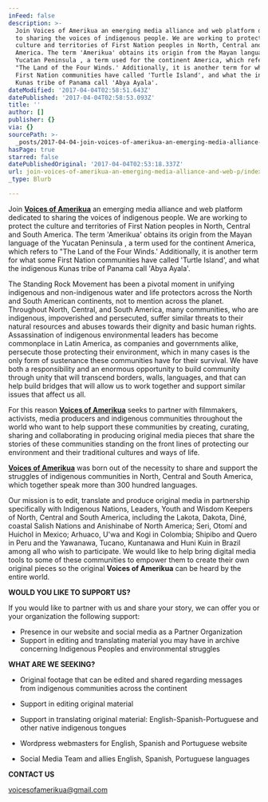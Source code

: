 ```yaml
---
inFeed: false
description: >-
  Join Voices of Amerikua an emerging media alliance and web platform dedicated
  to sharing the voices of indigenous people. We are working to protect the
  culture and territories of First Nation peoples in North, Central and South
  America. The term 'Amerikua' obtains its origin from the Mayan language of the
  Yucatan Peninsula , a term used for the continent America, which refers to
  "The Land of the Four Winds.' Additionally, it is another term for what some
  First Nation communities have called 'Turtle Island', and what the indigenous
  Kunas tribe of Panama call 'Abya Ayala'.
dateModified: '2017-04-04T02:58:51.643Z'
datePublished: '2017-04-04T02:58:53.093Z'
title: ''
author: []
publisher: {}
via: {}
sourcePath: >-
  _posts/2017-04-04-join-voices-of-amerikua-an-emerging-media-alliance-and-web-p.md
hasPage: true
starred: false
datePublishedOriginal: '2017-04-04T02:53:18.337Z'
url: join-voices-of-amerikua-an-emerging-media-alliance-and-web-p/index.html
_type: Blurb

---
```

Join **[Voices of Amerikua][0]** an emerging media alliance and web platform dedicated to sharing the voices of indigenous people. We are working to protect the culture and territories of First Nation peoples in North, Central and South America. The term 'Amerikua' obtains its origin from the Mayan language of the Yucatan Peninsula , a term used for the continent America, which refers to "The Land of the Four Winds.' Additionally, it is another term for what some First Nation communities have called 'Turtle Island', and what the indigenous Kunas tribe of Panama call 'Abya Ayala'.

The Standing Rock Movement has been a pivotal moment in unifying indigenous and non-indigenous water and life protectors across the North and South American continents, not to mention across the planet. Throughout North, Central, and South America, many communities, who are indigenous, impoverished and persecuted, suffer similar threats to their natural resources and abuses towards their dignity and basic human rights. Assassination of indigenous environmental leaders has become commonplace in Latin America, as companies and governments alike, persecute those protecting their environment, which in many cases is the only form of sustenance these communities have for their survival. We have both a responsibility and an enormous opportunity to build community through unity that will transcend borders, walls, languages, and that can help build bridges that will allow us to work together and support similar issues that affect us all.

For this reason **[Voices of Amerikua][0]** seeks to partner with filmmakers, activists, media producers and indigenous communities throughout the world who want to help support these communities by creating, curating, sharing and collaborating in producing original media pieces that share the stories of these communities standing on the front lines of protecting our environment and their traditional cultures and ways of life.

**[Voices of Amerikua][0]** was born out of the necessity to share and support the struggles of indigenous communities in North, Central and South America, which together speak more than 300 hundred languages.

Our mission is to edit, translate and produce original media in partnership specifically with Indigenous Nations, Leaders, Youth and Wisdom Keepers of North, Central and South America, including the Lakota, Dakota, Diné, coastal Salish Nations and Anishinabe of North America; Seri, Otomí and Huichol in Mexico; Arhuaco, U'wa and Kogi in Colombia; Shipibo and Quero in Peru and the Yawanawa, Tucano, Kuntanawa and Huni Kuin in Brazil among all who wish to participate. We would like to help bring digital media tools to some of these communities to empower them to create their own original pieces so the original **Voices of Amerikua** can be heard by the entire world.

**WOULD YOU LIKE TO SUPPORT US?**

If you would like to partner with us and share your story, we can offer you or your organization the following support:

* Presence in our website and social media as a Partner Organization
* Support in editing and translating material you may have in archive concerning Indigenous Peoples and environmental struggles

**WHAT ARE WE SEEKING?**

* Original footage that can be edited and shared regarding messages from indigenous communities across the continent

* Support in editing original material
* Support in translating original material: English-Spanish-Portuguese and other native indigenous tongues
* Wordpress webmasters for English, Spanish and Portuguese website
* Social Media Team and allies English, Spanish, Portuguese languages

**CONTACT US**

voicesofamerikua@gmail.com

[0]: https://www.facebook.com/voicesofamerikua